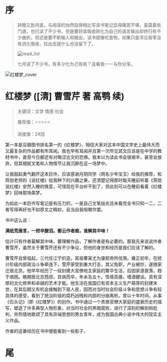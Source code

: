 # 序

> 转眼又到月底，与阅读的怡然自得相比写读书笔记显得痛苦不堪，虽莫着些门道，也已读了不少书，但是要将其吸收转化为自己的语言输出却终归有不少曲折。但还是要不断输入和输出，读书就像吃食物，如果只是浑沦吞枣没有消化吸收，拉出去就什么也没留下了。
>
> ![read_list](D:\Kevin\my_study\Reading\images\2022\07\read_list.png)
>
> 七月读了不少书，有多少化为己有呢？且看我一一与你分享。

![红楼梦_cover](D:\Kevin\my_study\Reading\images\2022\07\红楼梦_cover.png)

# 红楼梦 ([清] 曹雪芹 著 高鹗 续)

> 关键词：文学 情感 社会
>
> 推荐值：⭐⭐⭐⭐⭐
>
> 进度值：24回

第一本是豆瓣图书排名第一的《红楼梦》，相信大家对这本中国文学史上最伟大而又最复杂的作品都有所耳闻。我也早有耳闻并且第一次所见其文应该是在中学的教材书中，直至今日都还有对晦涩古文的恐惧。我本以为读此书会很艰辛，甚至会放弃，但其细腻文笔和人物情节让我沉醉在这一场梦中。

让我鼓起勇气翻开这本巨作，应该感谢月玥同学（网名少年宝玉）给我的推荐，和蒋勋老师的《说红楼》给我种下的兴趣之果，还清楚记得那时每天睡前听着《蒋勋说红楼》安然入睡的惬意，可惜现在平台听不到了，但此刻可以在睡前看着《红楼梦》回味那场美梦。

为如此一本巨作写笔记是有压力的，一是自己文笔拙劣且未看完全书只知一二，二者写得再好也不如原文之精妙。且当自我咀嚼作罢。

书中这么说：

**满纸荒唐言，一把辛酸泪。都云作者痴，谁解其中味！**

估计只有作者最解其中味，要理解作品，了解作者是有必要的。那我先来说说作者曹雪芹，虽然关于曹雪芹还有不少争议，但他的身世和经历是我们应该了解的。

曹雪芹自曾祖起，三代任江宁织造，其祖曹寅尤为康熙帝所信用。雍正初年，在统计阶级内部政治斗争牵连下，雪芹家受到重大打击，其父免职，产业被抄，遂随家迁居北京。他早年经历了一段封建大官僚地主家庭的繁华生活，后因家道衰落，趋于艰困。晚期居北京西郊，贫病而卒，年未及五十。性情高傲，嗜酒健谈。具有深厚的文化修养和卓越的艺术才能。他生活在我国已有资本主义生产萌芽的封建末世，在其后期又有机会接触到下层人民，因而对当时社会阶级斗争和思想斗争有较具体的感受，看到了统治阶级的腐朽凶残和内部的分崩离析。曾以十年时间，从事《石头记》（即《红楼梦》）的创作。书中通过一个贵族官僚大家庭的盛衰历史的描写，塑造了许多典型人物形象，对当时社会的黑暗腐败，进行了深刻的解剖和批判，并热情地歌颂了具有异端思想的男女青年，成为我国古典小说中伟大的现实主义作品。

作者的这番经历在书中便能看到一些影子，

# 尾

> 
>

